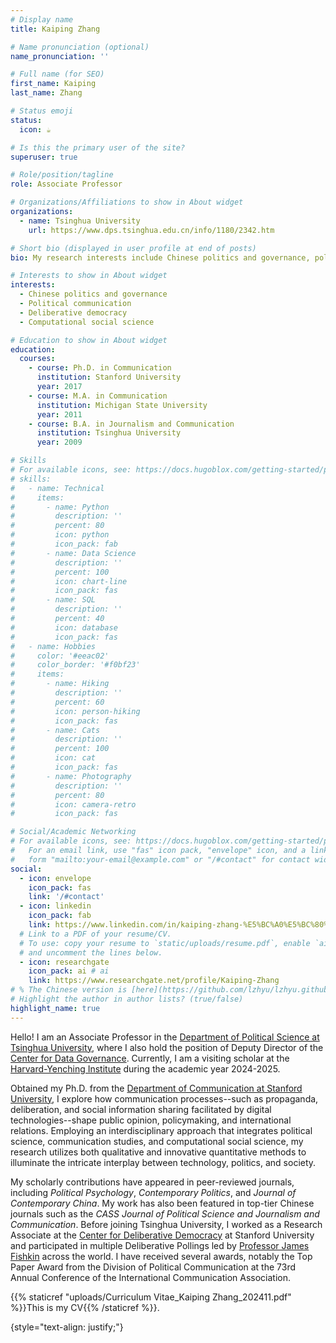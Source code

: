 ```yaml
---
# Display name
title: Kaiping Zhang

# Name pronunciation (optional)
name_pronunciation: ''

# Full name (for SEO)
first_name: Kaiping
last_name: Zhang

# Status emoji
status:
  icon: ☕️

# Is this the primary user of the site?
superuser: true

# Role/position/tagline
role: Associate Professor 

# Organizations/Affiliations to show in About widget
organizations:
  - name: Tsinghua University
    url: https://www.dps.tsinghua.edu.cn/info/1180/2342.htm

# Short bio (displayed in user profile at end of posts)
bio: My research interests include Chinese politics and governance, political communication, deliberative democracy, computational social science.

# Interests to show in About widget
interests:
  - Chinese politics and governance
  - Political communication
  - Deliberative democracy
  - Computational social science

# Education to show in About widget
education:
  courses:
    - course: Ph.D. in Communication
      institution: Stanford University
      year: 2017
    - course: M.A. in Communication	
      institution: Michigan State University
      year: 2011
    - course: B.A. in Journalism and Communication
      institution: Tsinghua University
      year: 2009

# Skills
# For available icons, see: https://docs.hugoblox.com/getting-started/page-builder/#icons
# skills:
#   - name: Technical
#     items:
#       - name: Python
#         description: ''
#         percent: 80
#         icon: python
#         icon_pack: fab
#       - name: Data Science
#         description: ''
#         percent: 100
#         icon: chart-line
#         icon_pack: fas
#       - name: SQL
#         description: ''
#         percent: 40
#         icon: database
#         icon_pack: fas
#   - name: Hobbies
#     color: '#eeac02'
#     color_border: '#f0bf23'
#     items:
#       - name: Hiking
#         description: ''
#         percent: 60
#         icon: person-hiking
#         icon_pack: fas
#       - name: Cats
#         description: ''
#         percent: 100
#         icon: cat
#         icon_pack: fas
#       - name: Photography
#         description: ''
#         percent: 80
#         icon: camera-retro
#         icon_pack: fas

# Social/Academic Networking
# For available icons, see: https://docs.hugoblox.com/getting-started/page-builder/#icons
#   For an email link, use "fas" icon pack, "envelope" icon, and a link in the
#   form "mailto:your-email@example.com" or "/#contact" for contact widget.
social:
  - icon: envelope
    icon_pack: fas
    link: '/#contact'
  - icon: linkedin
    icon_pack: fab
    link: https://www.linkedin.com/in/kaiping-zhang-%E5%BC%A0%E5%BC%80%E5%B9%B3-a2270216/
  # Link to a PDF of your resume/CV.
  # To use: copy your resume to `static/uploads/resume.pdf`, enable `ai` icons in `params.yaml`,
  # and uncomment the lines below.
  - icon: researchgate
    icon_pack: ai # ai
    link: https://www.researchgate.net/profile/Kaiping-Zhang
# % The Chinese version is [here](https://github.com/lzhyu/lzhyu.github.io/blob/main/static/uploads/CV-Kaiping-Chinese-20240220.pdf).
# Highlight the author in author lists? (true/false)
highlight_name: true
---
```

Hello! I am an Associate Professor in the [Department of Political Science at Tsinghua University](https://www.dps.tsinghua.edu.cn/info/1180/2342.htm), where I also hold the position of Deputy Director of the [Center for Data Governance](http://thucdg.com/index). Currently, I am a visiting scholar at the [Harvard-Yenching Institute](https://www.harvard-yenching.org/person/kaiping-zhang/) during the academic year 2024-2025.

Obtained my Ph.D. from the [Department of Communication at Stanford University](https://comm.stanford.edu), I explore how communication processes--such as propaganda, deliberation, and social information sharing facilitated by digital technologies--shape public opinion, policymaking, and international relations. Employing an interdisciplinary approach that integrates political science, communication studies, and computational social science, my research utilizes both qualitative and innovative quantitative methods to illuminate the intricate interplay between technology, politics, and society. 

My scholarly contributions have appeared in peer-reviewed journals, including *Political Psychology*, *Contemporary Politics*, and *Journal of Contemporary China*. My work has also been featured in top-tier Chinese journals such as the *CASS Journal of Political Science and Journalism and Communication*. Before joining Tsinghua University, I worked as a Research Associate at the [Center for Deliberative Democracy](https://deliberation.stanford.edu) at Stanford University and participated in multiple Deliberative Pollings led by [Professor James Fishkin](https://politicalscience.stanford.edu/people/james-fishkin) across the world. I have received several awards, notably the Top Paper Award from the Division of Political Communication at the 73rd Annual Conference of the International Communication Association. 

{{% staticref "uploads/Curriculum Vitae_Kaiping Zhang_202411.pdf" %}}This is my CV{{% /staticref %}}. 
<!---{{% staticref "uploads/CV-Kaiping-Chinese-20240220.pdf" %}} The Chinese version is here {{% /staticref %}}.--->

{style="text-align: justify;"}
